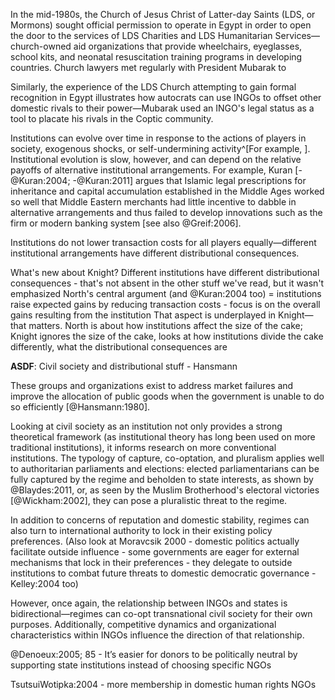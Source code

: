 In the mid-1980s, the Church of Jesus Christ of Latter-day Saints (LDS, or Mormons) sought official permission to operate in Egypt in order to open the door to the services of LDS Charities and LDS Humanitarian Services—church-owned aid organizations that provide wheelchairs, eyeglasses, school kits, and neonatal resuscitation training programs in developing countries. Church lawyers met regularly with President Mubarak to 

Similarly, the experience of the LDS Church attempting to gain formal recognition in Egypt illustrates how autocrats can use INGOs to offset other domestic rivals to their power—Mubarak used an INGO's legal status as a tool to placate his rivals in the Coptic community.


Institutions can evolve over time in response to the actions of players in society, exogenous shocks, or self-undermining activity^[For example, ]. Institutional evolution is slow, however, and can depend on the relative payoffs of alternative institutional arrangements. For example, Kuran [-@Kuran:2004; -@Kuran:2011] argues that Islamic legal prescriptions for inheritance and capital accumulation established in the Middle Ages worked so well that Middle Eastern merchants had little incentive to dabble in alternative arrangements and thus failed to develop innovations such as the firm or modern banking system [see also @Greif:2006].


Institutions do not lower transaction costs for all players equally—different institutional arrangements have different distributional consequences. 

What's new about Knight? Different institutions have different distributional consequences - that's not absent in the other stuff we've read, but it wasn't emphasized 
North's central argument (and @Kuran:2004 too) = institutions raise expected gains by reducing transaction costs - focus is on the overall gains resulting from the institution
That aspect is underplayed in Knight—that matters. North is about how institutions affect the size of the cake; Knight ignores the size of the cake, looks at how institutions divide the cake differently, what the distributional consequences are

**ASDF**: Civil society and distributional stuff - Hansmann 

These groups and organizations exist to address market failures and improve the allocation of public goods when the government is unable to do so efficiently [@Hansmann:1980].



Looking at civil society as an institution not only provides a strong theoretical framework (as institutional theory has long been used on more traditional institutions), it informs research on more conventional institutions. The typology of capture, co-optation, and pluralism applies well to authoritarian parliaments and elections: elected parliamentarians can be fully captured by the regime and beholden to state interests, as shown by @Blaydes:2011, or, as seen by the Muslim Brotherhood's electoral victories [@Wickham:2002], they can pose a pluralistic threat to the regime.




In addition to concerns of reputation and domestic stability, regimes can also turn to international authority to lock in their existing policy preferences.  (Also look at Moravcsik 2000 - domestic politics actually facilitate outside influence - some governments are eager for external mechanisms that lock in their preferences - they delegate to outside institutions to combat future threats to domestic democratic governance - Kelley:2004 too)




However, once again, the relationship between INGOs and states is bidirectional—regimes can co-opt transnational civil society for their own purposes. Additionally, competitive dynamics and organizational characteristics within INGOs influence the direction of that relationship. 



@Denoeux:2005; 85 - It’s easier for donors to be politically neutral by supporting state institutions instead of choosing specific NGOs

TsutsuiWotipka:2004 - more membership in domestic human rights NGOs

